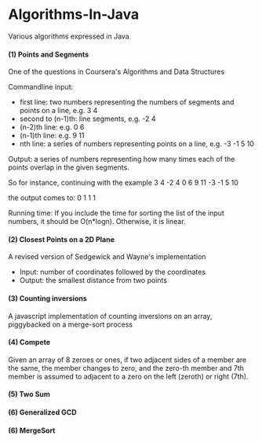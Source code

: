 # Algorithms-In-Java
Various algorithms expressed in Java

<h4>(1) Points and Segments</h4>

One of the questions in Coursera's Algorithms and Data Structures

Commandline input:
* first line: two numbers representing the numbers of segments and points on a line, e.g. 3 4
* second to (n-1)th: line segments, e.g. -2 4
* (n-2)th line: e.g. 0 6
* (n-1)th line: e.g. 9 11
* nth line: a series of numbers representing points on a line, e.g. -3 -1 5 10

Output:
a series of numbers representing how many times each of the points overlap in the given segments.

So for instance, continuing with the example
3 4
-2 4
0 6
9 11
-3 -1 5 10

the output comes to:
0 1 1 1

Running time: 
If you include the time for sorting the list of the input numbers, it should be O(n*logn). Otherwise, it is linear.

<h4>(2) Closest Points on a 2D Plane</h4>

A revised version of Sedgewick and Wayne's implementation

* Input: number of coordinates followed by the coordinates
* Output: the smallest distance from two points

<h4>(3) Counting inversions</h4>
A javascript implementation of counting inversions on an array, piggybacked on a merge-sort process

<h4>(4) Compete</h4>
Given an array of 8 zeroes or ones, if two adjacent sides of a member are the same, the member changes to zero, and the zero-th member and 7th member is assumed to adjacent to a zero on the left (zeroth) or right (7th).

<h4>(5) Two Sum</h4>
<h4>(6) Generalized GCD</h4>
<h4>(6) MergeSort</h4>
